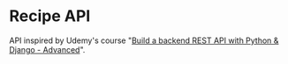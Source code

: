 # Recipe API

API inspired by Udemy's course "[Build a backend REST API with Python &amp; Django - Advanced](https://www.udemy.com/course/django-python-advanced/)".
